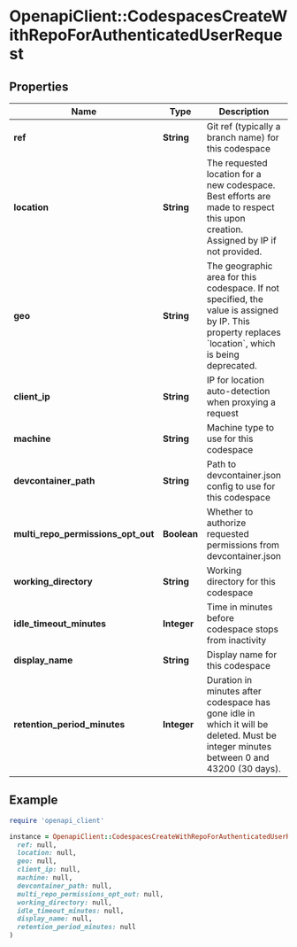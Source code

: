 # OpenapiClient::CodespacesCreateWithRepoForAuthenticatedUserRequest

## Properties

| Name | Type | Description | Notes |
| ---- | ---- | ----------- | ----- |
| **ref** | **String** | Git ref (typically a branch name) for this codespace | [optional] |
| **location** | **String** | The requested location for a new codespace. Best efforts are made to respect this upon creation. Assigned by IP if not provided. | [optional] |
| **geo** | **String** | The geographic area for this codespace. If not specified, the value is assigned by IP. This property replaces &#x60;location&#x60;, which is being deprecated. | [optional] |
| **client_ip** | **String** | IP for location auto-detection when proxying a request | [optional] |
| **machine** | **String** | Machine type to use for this codespace | [optional] |
| **devcontainer_path** | **String** | Path to devcontainer.json config to use for this codespace | [optional] |
| **multi_repo_permissions_opt_out** | **Boolean** | Whether to authorize requested permissions from devcontainer.json | [optional] |
| **working_directory** | **String** | Working directory for this codespace | [optional] |
| **idle_timeout_minutes** | **Integer** | Time in minutes before codespace stops from inactivity | [optional] |
| **display_name** | **String** | Display name for this codespace | [optional] |
| **retention_period_minutes** | **Integer** | Duration in minutes after codespace has gone idle in which it will be deleted. Must be integer minutes between 0 and 43200 (30 days). | [optional] |

## Example

```ruby
require 'openapi_client'

instance = OpenapiClient::CodespacesCreateWithRepoForAuthenticatedUserRequest.new(
  ref: null,
  location: null,
  geo: null,
  client_ip: null,
  machine: null,
  devcontainer_path: null,
  multi_repo_permissions_opt_out: null,
  working_directory: null,
  idle_timeout_minutes: null,
  display_name: null,
  retention_period_minutes: null
)
```

